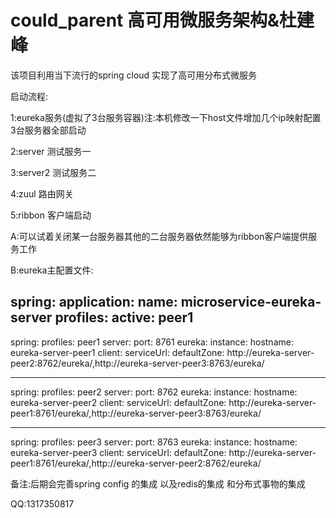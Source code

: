 # could_parent 高可用微服务架构&杜建峰
该项目利用当下流行的spring cloud 实现了高可用分布式微服务

启动流程:

1:eureka服务(虚拟了3台服务容器)注:本机修改一下host文件增加几个ip映射配置3台服务器全部启动

2:server 测试服务一

3:server2 测试服务二

4:zuul 路由网关

5:ribbon 客户端启动

A:可以试着关闭某一台服务器其他的二台服务器依然能够为ribbon客户端提供服务工作

B:eureka主配置文件:

  spring:
  application:
    name: microservice-eureka-server
  profiles:
    active: peer1
---
spring:
  profiles: peer1
server:
  port: 8761
eureka:
  instance:
    hostname: eureka-server-peer1
  client:
    serviceUrl:
      defaultZone: http://eureka-server-peer2:8762/eureka/,http://eureka-server-peer3:8763/eureka/

---
spring:
  profiles: peer2
server:
  port: 8762
eureka:
  instance:
    hostname: eureka-server-peer2
  client:
    serviceUrl:
      defaultZone: http://eureka-server-peer1:8761/eureka/,http://eureka-server-peer3:8763/eureka/

---
spring:
  profiles: peer3
server:
  port: 8763
eureka:
  instance:
    hostname: eureka-server-peer3
  client:
    serviceUrl:
      defaultZone: http://eureka-server-peer1:8761/eureka/,http://eureka-server-peer2:8762/eureka/




备注:后期会完善spring config 的集成 以及redis的集成 和分布式事物的集成

QQ:1317350817
